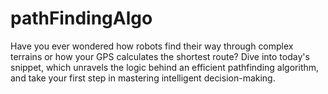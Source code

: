 # pathFindingAlgo
Have you ever wondered how robots find their way through complex terrains or how your GPS calculates the shortest route?
Dive into today's snippet, which unravels the logic behind an efficient pathfinding algorithm, and take your first step in mastering intelligent decision-making.
